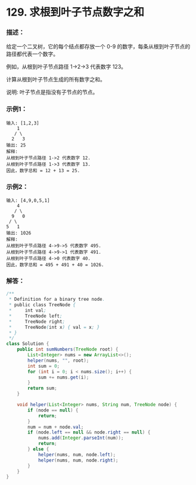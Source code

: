 # 129. 求根到叶子节点数字之和

### 描述：
给定一个二叉树，它的每个结点都存放一个 0-9 的数字，每条从根到叶子节点的路径都代表一个数字。

例如，从根到叶子节点路径 1->2->3 代表数字 123。

计算从根到叶子节点生成的所有数字之和。

说明: 叶子节点是指没有子节点的节点。
### 示例1：
```
输入: [1,2,3]
    1
   / \
  2   3
输出: 25
解释:
从根到叶子节点路径 1->2 代表数字 12.
从根到叶子节点路径 1->3 代表数字 13.
因此，数字总和 = 12 + 13 = 25.
```
### 示例2：
```
输入: [4,9,0,5,1]
    4
   / \
  9   0
 / \
5   1
输出: 1026
解释:
从根到叶子节点路径 4->9->5 代表数字 495.
从根到叶子节点路径 4->9->1 代表数字 491.
从根到叶子节点路径 4->0 代表数字 40.
因此，数字总和 = 495 + 491 + 40 = 1026.
```
### 解答：
```java
/**
 * Definition for a binary tree node.
 * public class TreeNode {
 *     int val;
 *     TreeNode left;
 *     TreeNode right;
 *     TreeNode(int x) { val = x; }
 * }
 */
class Solution {
    public int sumNumbers(TreeNode root) {
        List<Integer> nums = new ArrayList<>();
        helper(nums, "", root);
        int sum = 0;
        for (int i = 0; i < nums.size(); i++) {
            sum += nums.get(i);
        }
        return sum;
    }

    void helper(List<Integer> nums, String num, TreeNode node) {
        if (node == null) {
            return;
        }
        num = num + node.val;
        if (node.left == null && node.right == null) {
            nums.add(Integer.parseInt(num));
            return;
        } else {
            helper(nums, num, node.left);
            helper(nums, num, node.right);
        }
    }
}
```